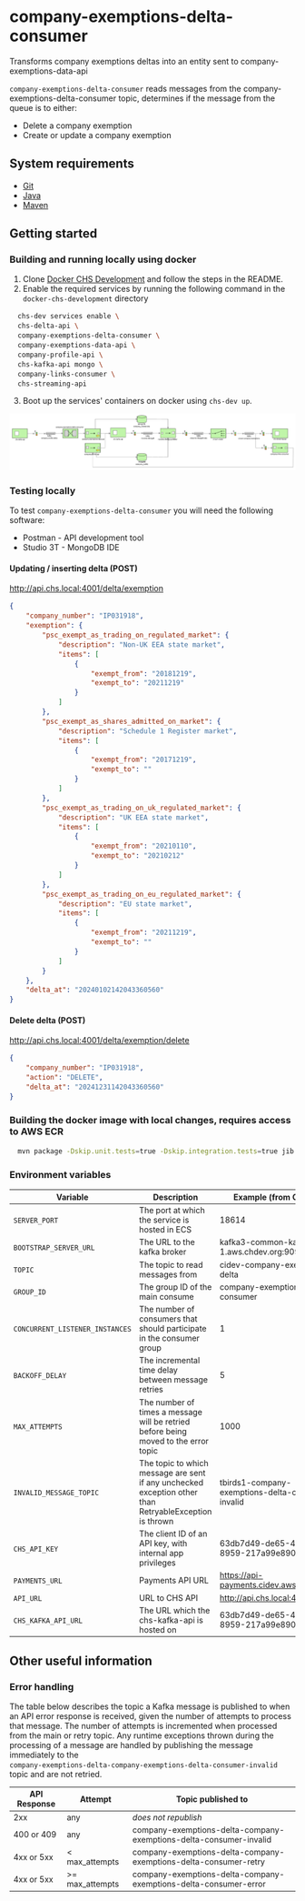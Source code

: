 # company-exemptions-delta-consumer
Transforms company exemptions deltas into an entity sent to company-exemptions-data-api

``company-exemptions-delta-consumer`` reads messages from the company-exemptions-delta-consumer topic, determines if the message from the queue is to either:
* Delete a company exemption
* Create or update a company exemption

## System requirements

* [Git](https://git-scm.com/downloads)
* [Java](http://www.oracle.com/technetwork/java/javase/downloads)
* [Maven](https://maven.apache.org/download.cgi)

## Getting started

### Building and running locally using docker

1. Clone [Docker CHS Development](https://github.com/companieshouse/docker-chs-development) and follow the steps in the
   README.
2. Enable the required services by running the following command in the `docker-chs-development` directory

```bash
  chs-dev services enable \
  chs-delta-api \
  company-exemptions-delta-consumer \
  company-exemptions-data-api \
  company-profile-api \
  chs-kafka-api mongo \
  company-links-consumer \
  chs-streaming-api
```
3. Boot up the services' containers on docker using `chs-dev up`.

![](./diagrams/image.png)

### Testing locally

To test `company-exemptions-delta-consumer` you will need the following software:
* Postman - API development tool
* Studio 3T - MongoDB IDE

#### Updating / inserting delta (POST)

http://api.chs.local:4001/delta/exemption
```json
{
    "company_number": "IP031918",
    "exemption": {
        "psc_exempt_as_trading_on_regulated_market": {
            "description": "Non-UK EEA state market",
            "items": [
                {
                    "exempt_from": "20181219",
                    "exempt_to": "20211219"
                }
            ]
        },
        "psc_exempt_as_shares_admitted_on_market": {
            "description": "Schedule 1 Register market",
            "items": [
                {
                    "exempt_from": "20171219",
                    "exempt_to": ""
                }
            ]
        },
        "psc_exempt_as_trading_on_uk_regulated_market": {
            "description": "UK EEA state market",
            "items": [
                {
                    "exempt_from": "20210110",
                    "exempt_to": "20210212"
                }
            ]
        },
        "psc_exempt_as_trading_on_eu_regulated_market": {
            "description": "EU state market",
            "items": [
                {
                    "exempt_from": "20211219",
                    "exempt_to": ""
                }
            ]
        }
    },
    "delta_at": "20240102142043360560"
}

```
#### Delete delta (POST)

http://api.chs.local:4001/delta/exemption/delete
```json
{
    "company_number": "IP031918",
    "action": "DELETE",
    "delta_at": "20241231142043360560"
}
```

### Building the docker image with local changes, requires access to AWS ECR

```bash
  mvn package -Dskip.unit.tests=true -Dskip.integration.tests=true jib:dockerBuild
```

### Environment variables

| Variable                              | Description                                                                                             | Example (from CIDEV      )                        |
|---------------------------------------|---------------------------------------------------------------------------------------------------------|---------------------------------------------------|
| `SERVER_PORT`                         | The port at which the service is hosted in ECS                                                          | 18614                                             |
| `BOOTSTRAP_SERVER_URL`                | The URL to the kafka broker                                                                             | kafka3-common-kafka-1.aws.chdev.org:9092          |
| `TOPIC`                               | The topic to read messages from                                                                         | cidev-company-exemptions-delta                    |
| `GROUP_ID`                            | The group ID of the main consume                                                                        | company-exemptions-delta-consumer                 |
| `CONCURRENT_LISTENER_INSTANCES`       | The number of consumers that should participate in the consumer group                                   | 1                                                 |
| `BACKOFF_DELAY`                       | The incremental time delay between message retries                                                      | 5                                                 |
| `MAX_ATTEMPTS            `            | The number of times a message will be retried before being moved to the error topic                     | 1000                                              |
| `INVALID_MESSAGE_TOPIC`               | The topic to which message are sent if any unchecked exception other than  RetryableException is thrown | tbirds1-company-exemptions-delta-consumer-invalid |
| `CHS_API_KEY`                         | The client ID of an API key, with internal app privileges                                               | 63db7d49-de65-44ca-8959-217a99e890fb              |
| `PAYMENTS_URL`                        | Payments API URL                                                                                        | https://api-payments.cidev.aws.chdev.org          |
| `API_URL`                             | URL to CHS API                                                                                          | http://api.chs.local:4001                         |
| `CHS_KAFKA_API_URL`                   | The URL which the chs-kafka-api is hosted on                                                            | 63db7d49-de65-44ca-8959-217a99e890fb              |

## Other useful information

### Error handling

The table below describes the topic a Kafka message is published to when an API error response is received, given the
number of attempts to process that message. The number of attempts is incremented when processed from the main or
retry topic. Any runtime exceptions thrown during the processing of a message are handled by publishing the message
immediately to the <br>`company-exemptions-delta-company-exemptions-delta-consumer-invalid` topic and are not retried.

| API Response | Attempt          | Topic published to                                                 |
|--------------|------------------|--------------------------------------------------------------------|
| 2xx          | any              | _does not republish_                                               |
| 400 or 409   | any              | company-exemptions-delta-company-exemptions-delta-consumer-invalid |
| 4xx or 5xx   | < max_attempts   | company-exemptions-delta-company-exemptions-delta-consumer-retry   |
| 4xx or 5xx   | \>= max_attempts | company-exemptions-delta-company-exemptions-delta-consumer-error   |